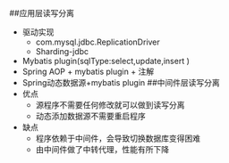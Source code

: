 ##应用层读写分离
+   驱动实现
    +   com.mysql.jdbc.ReplicationDriver
    +   Sharding-jdbc
+   Mybatis plugin(sqlType:select,update,insert )
+   Spring AOP + mybatis plugin + 注解
+   Spring动态数据源+mybatis plugin
##中间件层读写分离
+   优点
    +   源程序不需要任何修改就可以做到读写分离
    +   动态添加数据源不需要重启程序
+   缺点
    +   程序依赖于中间件，会导致切换数据库变得困难
    +   由中间件做了中转代理，性能有所下降
